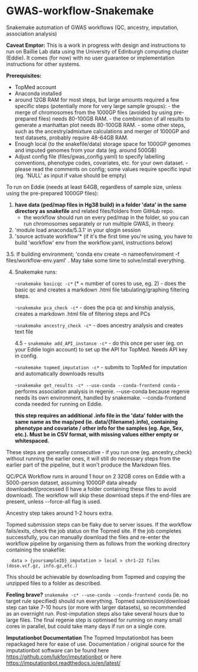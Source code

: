 # GWAS-workflow-Snakemake

Snakemake automation of GWAS workflows (QC, ancestry, imputation, association analysis)

**Caveat Emptor:** This is a work in progress with design and instructions to run on Baillie Lab data using the University of Edinburgh computing cluster (Eddie). It comes (for now) with no user guarantee or implementation instructions for other systems.

**Prerequisites:**
- TopMed account
- Anaconda installed
- around 12GB RAM for most steps, but large amounts required a few specific steps (potentially more for very large sample groups):
            - the merge of chromosomes from the 1000GP files (avoided by using pre-prepared files) needs 80-100GB RAM.
            - the combination of all results to generate a manhattan plot needs 80-100GB RAM.
            - some other steps, such as the ancestry/admixture calculations and merger of 1000GP and test datasets, probably require 48-64GB RAM. 
- Enough local (to the snakefile/data) storage space for 1000GP genomes and imputed genomes from your data (eg. around 500GB)
- Adjust config file (files/gwas_config.yaml) to specify labelling conventions, phenotype codes, covariates, etc. for your own dataset.
            - please read the comments on config; some values require specific input (eg. 'NULL' as input if value should be empty)

To run on Eddie (needs at least 64GB, regardless of sample size, unless using the pre-prepared 1000GP files):

1. **have data (ped/map files in Hg38 build) in a folder 'data' in the same directory as snakefile** and related files/folders from GitHub repo.
      - the workflow should run on every ped/map in the folder, so you can run chromosomes separately or run multiple GWAS, in theory.
2. 'module load anaconda/5.3.1' in your qlogin session
3. 'source activate workflow'* (if it's the first time you're using, you have to build 'workflow' env from the workflow.yaml, instructions below)

3.5. If building environment; 'conda env create -n nameofenviroment -f files/workflow-env.yaml' . May take some time to solve/install everything.

4. Snakemake runs:

      -```snakemake basicqc -c*``` (* = number of cores to use, eg. 2) - does the basic qc and creates a markdown .html file tabulating/graphing filtering steps.
      
      -```snakemake pca_check -c*``` - does the pca qc and kinship analysis, creates a markdown .html file of filtering steps and PCs
      
      -```snakemake ancestry_check -c*``` - does ancestry analysis and creates text file
      
      4.5 - ```snakemake add_API_instance -c*``` - do this once per user (eg. on your Eddie login account) to set up the API for TopMed. Needs API key in config.
      
      -```snakemake topmed_imputation -c*``` - submits to TopMed for imputation and automatically downloads results
      
      -```snakemake get_results -c* --use-conda --conda-frontend conda``` - performs association analysis in regenie. --use-conda because regenie needs its                                                                              own environment, handled by snakemake. --conda-frontend conda needed for running
                                                                             on Eddie.
            
      **this step requires an additional .info file in the 'data' folder with the same name as the map/ped (ie. data/{filename}.info), containing phenotype                       and covariate / other info for the samples (eg. Age, Sex, etc.). Must be in CSV format, with missing values either empty or whitespaced.**
    
These steps are generally consecutive - if you run one (eg. ancestry_check) without running the earlier ones, it will still do necessary steps from the earlier
part of the pipeline, but it won't produce the Markdown files.

QC/PCA Workflow runs in around 1 hour on 2 32GB cores on Eddie with a 5000-person dataset, assuming 1000GP data already downloaded/processed (I have a folder containing these files to avoid download). The workflow will skip these download steps if the end-files are present, unless --force-all flag is used.

Ancestry step takes around 1-2 hours extra.

Topmed submission steps can be flaky due to server issues. If the workflow fails/exits, check the job status on the Topmed site. If the job completes successfully, you can manually download the files and re-enter the workflow pipeline by organising them as follows from the working directory containing the snakefile:

      data > {yoursampleID}_imputation > local > chr1-22 files (dose.vcf.gz, info.gz,etc.)

This should be achievable by downloading from Topmed and copying the unzipped files to a folder as described.

**Feeling brave?**
```snakemake -c* --use-conda --conda-frontend conda``` (ie. no target rule specified) should run everything. Topmed submission/download step can take 7-10 hours (or more with larger datasets), so recommended as an overnight run. Post-imputation steps also take several hours due to large files. The final regenie step is optimised for running on many small cores in parallel, but could take many days if run on a single core.

**Imputationbot Documentation**
The Topmed Imputationbot has been repackaged here for ease of use. Documentation / original source for the imputationbot software can be found here https://github.com/lukfor/imputationbot or here https://imputationbot.readthedocs.io/en/latest/
